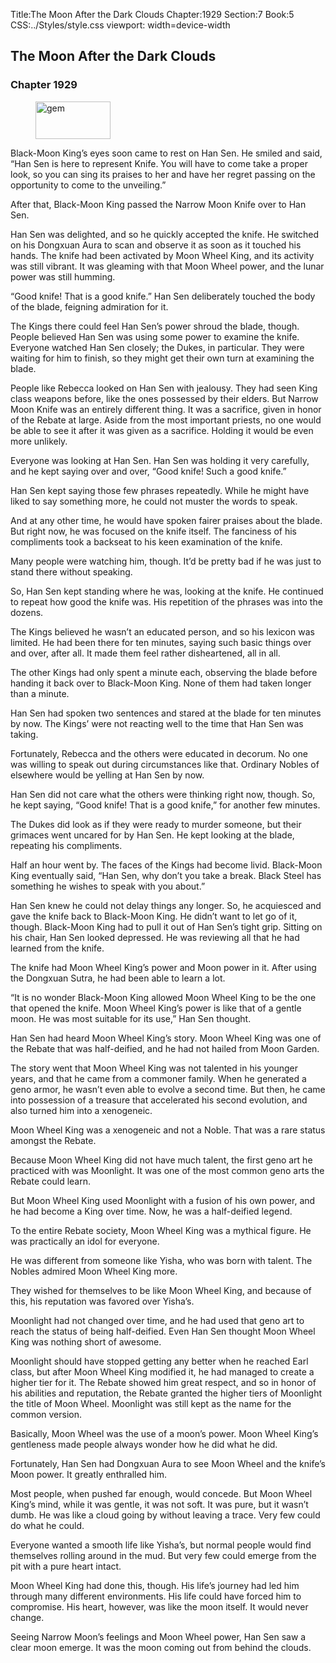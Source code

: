 Title:The Moon After the Dark Clouds 
Chapter:1929 
Section:7 
Book:5 
CSS:../Styles/style.css 
viewport: width=device-width
  
## The Moon After the Dark Clouds
### Chapter 1929
  
<figure>
	<img src="../Images/gem.gif" alt="gem" id="gem" width="120" height="60" />
</figure>
  

  
Black-Moon King’s eyes soon came to rest on Han Sen. He smiled and said, “Han Sen is here to represent Knife. You will have to come take a proper look, so you can sing its praises to her and have her regret passing on the opportunity to come to the unveiling.”

After that, Black-Moon King passed the Narrow Moon Knife over to Han Sen.

Han Sen was delighted, and so he quickly accepted the knife. He switched on his Dongxuan Aura to scan and observe it as soon as it touched his hands. The knife had been activated by Moon Wheel King, and its activity was still vibrant. It was gleaming with that Moon Wheel power, and the lunar power was still humming.

“Good knife! That is a good knife.” Han Sen deliberately touched the body of the blade, feigning admiration for it.

The Kings there could feel Han Sen’s power shroud the blade, though. People believed Han Sen was using some power to examine the knife. Everyone watched Han Sen closely; the Dukes, in particular. They were waiting for him to finish, so they might get their own turn at examining the blade.

People like Rebecca looked on Han Sen with jealousy. They had seen King class weapons before, like the ones possessed by their elders. But Narrow Moon Knife was an entirely different thing. It was a sacrifice, given in honor of the Rebate at large. Aside from the most important priests, no one would be able to see it after it was given as a sacrifice. Holding it would be even more unlikely.

Everyone was looking at Han Sen. Han Sen was holding it very carefully, and he kept saying over and over, “Good knife! Such a good knife.”

Han Sen kept saying those few phrases repeatedly. While he might have liked to say something more, he could not muster the words to speak.

And at any other time, he would have spoken fairer praises about the blade. But right now, he was focused on the knife itself. The fanciness of his compliments took a backseat to his keen examination of the knife.

Many people were watching him, though. It’d be pretty bad if he was just to stand there without speaking.

So, Han Sen kept standing where he was, looking at the knife. He continued to repeat how good the knife was. His repetition of the phrases was into the dozens.

The Kings believed he wasn’t an educated person, and so his lexicon was limited. He had been there for ten minutes, saying such basic things over and over, after all. It made them feel rather disheartened, all in all.

The other Kings had only spent a minute each, observing the blade before handing it back over to Black-Moon King. None of them had taken longer than a minute.

Han Sen had spoken two sentences and stared at the blade for ten minutes by now. The Kings’ were not reacting well to the time that Han Sen was taking.

Fortunately, Rebecca and the others were educated in decorum. No one was willing to speak out during circumstances like that. Ordinary Nobles of elsewhere would be yelling at Han Sen by now.

Han Sen did not care what the others were thinking right now, though. So, he kept saying, “Good knife! That is a good knife,” for another few minutes.

The Dukes did look as if they were ready to murder someone, but their grimaces went uncared for by Han Sen. He kept looking at the blade, repeating his compliments.

Half an hour went by. The faces of the Kings had become livid. Black-Moon King eventually said, “Han Sen, why don’t you take a break. Black Steel has something he wishes to speak with you about.”

Han Sen knew he could not delay things any longer. So, he acquiesced and gave the knife back to Black-Moon King. He didn’t want to let go of it, though. Black-Moon King had to pull it out of Han Sen’s tight grip. Sitting on his chair, Han Sen looked depressed. He was reviewing all that he had learned from the knife.

The knife had Moon Wheel King’s power and Moon power in it. After using the Dongxuan Sutra, he had been able to learn a lot.

“It is no wonder Black-Moon King allowed Moon Wheel King to be the one that opened the knife. Moon Wheel King’s power is like that of a gentle moon. He was most suitable for its use,” Han Sen thought.

Han Sen had heard Moon Wheel King’s story. Moon Wheel King was one of the Rebate that was half-deified, and he had not hailed from Moon Garden.

The story went that Moon Wheel King was not talented in his younger years, and that he came from a commoner family. When he generated a geno armor, he wasn’t even able to evolve a second time. But then, he came into possession of a treasure that accelerated his second evolution, and also turned him into a xenogeneic.

Moon Wheel King was a xenogeneic and not a Noble. That was a rare status amongst the Rebate.

Because Moon Wheel King did not have much talent, the first geno art he practiced with was Moonlight. It was one of the most common geno arts the Rebate could learn.

But Moon Wheel King used Moonlight with a fusion of his own power, and he had become a King over time. Now, he was a half-deified legend.

To the entire Rebate society, Moon Wheel King was a mythical figure. He was practically an idol for everyone.

He was different from someone like Yisha, who was born with talent. The Nobles admired Moon Wheel King more.

They wished for themselves to be like Moon Wheel King, and because of this, his reputation was favored over Yisha’s.

Moonlight had not changed over time, and he had used that geno art to reach the status of being half-deified. Even Han Sen thought Moon Wheel King was nothing short of awesome.

Moonlight should have stopped getting any better when he reached Earl class, but after Moon Wheel King modified it, he had managed to create a higher tier for it. The Rebate showed him great respect, and so in honor of his abilities and reputation, the Rebate granted the higher tiers of Moonlight the title of Moon Wheel. Moonlight was still kept as the name for the common version.

Basically, Moon Wheel was the use of a moon’s power. Moon Wheel King’s gentleness made people always wonder how he did what he did.

Fortunately, Han Sen had Dongxuan Aura to see Moon Wheel and the knife’s Moon power. It greatly enthralled him.

Most people, when pushed far enough, would concede. But Moon Wheel King’s mind, while it was gentle, it was not soft. It was pure, but it wasn’t dumb. He was like a cloud going by without leaving a trace. Very few could do what he could.

Everyone wanted a smooth life like Yisha’s, but normal people would find themselves rolling around in the mud. But very few could emerge from the pit with a pure heart intact.

Moon Wheel King had done this, though. His life’s journey had led him through many different environments. His life could have forced him to compromise. His heart, however, was like the moon itself. It would never change.

Seeing Narrow Moon’s feelings and Moon Wheel power, Han Sen saw a clear moon emerge. It was the moon coming out from behind the clouds.